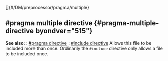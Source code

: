 []{#/DM/preprocessor/pragma/multiple}
## #pragma multiple directive {#pragma-multiple-directive byondver="515"}
**See also:**
:   [#pragma directive](#/DM/preprocessor/pragma)
:   [#include directive](#/DM/preprocessor/include)
Allows this file to be included more than once. Ordinarily the
`#include` directive only allows a file to be included once.
